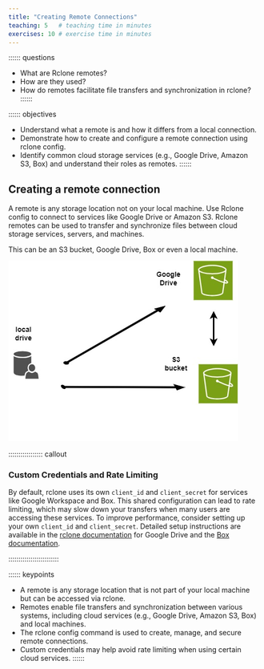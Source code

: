 ```yaml
---
title: "Creating Remote Connections"
teaching: 5   # teaching time in minutes
exercises: 10 # exercise time in minutes
---
```


:::::: questions
 - What are Rclone remotes?
 - How are they used?
 - How do remotes facilitate file transfers and synchronization in rclone?
::::::

:::::: objectives
- Understand what a remote is and how it differs from a local connection.
- Demonstrate how to create and configure a remote connection using rclone config.
- Identify common cloud storage services (e.g., Google Drive, Amazon S3, Box) and understand their roles as remotes.
::::::

## Creating a remote connection

A remote is any storage location not on your local machine. Use Rclone config to connect to services like Google Drive or Amazon S3. Rclone remotes can be used to transfer and synchronize files between cloud storage services, servers, and machines. 

This can be an S3 bucket, Google Drive, Box or even a local machine. 

![rclone connections](rclone-connections.jpg)

::::::::::::::::: callout

### Custom Credentials and Rate Limiting

By default, rclone uses its own `client_id` and `client_secret` for services like Google Workspace and Box. This shared configuration can lead to rate limiting, which may slow down your transfers when many users are accessing these services. To improve performance, consider setting up your own `client_id` and `client_secret`. Detailed setup instructions are available in the [rclone documentation](https://rclone.org/drive/) for Google Drive and the [Box documentation](https://rclone.org/box/).

:::::::::::::::::::::::::



:::::: keypoints
- A remote is any storage location that is not part of your local machine but can be accessed via rclone.
- Remotes enable file transfers and synchronization between various systems, including cloud services (e.g., Google Drive, Amazon S3, Box) and local machines.
- The rclone config command is used to create, manage, and secure remote connections.
- Custom credentials may help avoid rate limiting when using certain cloud services.
::::::
